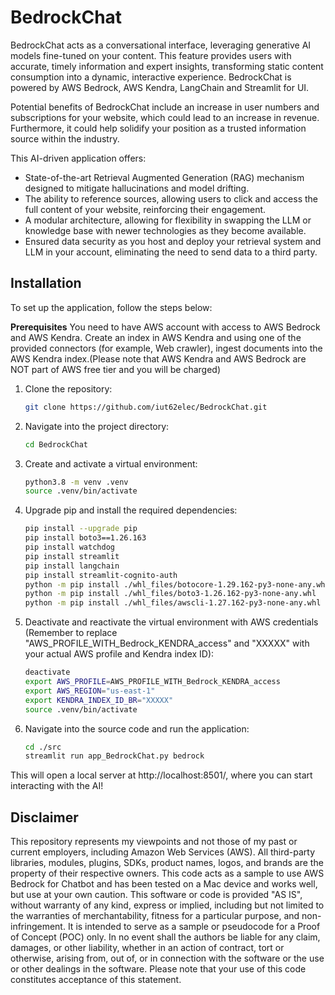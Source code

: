 # BedrockChat

BedrockChat acts as a conversational interface, leveraging generative AI models fine-tuned on your content. This feature provides users with accurate, timely information and expert insights, transforming static content consumption into a dynamic, interactive experience. BedrockChat is powered by AWS Bedrock, AWS Kendra, LangChain and Streamlit for UI. 

Potential benefits of BedrockChat include an increase in user numbers and subscriptions for your website, which could lead to an increase in revenue. Furthermore, it could help solidify your position as a trusted information source within the industry.

This AI-driven application offers:
* State-of-the-art Retrieval Augmented Generation (RAG) mechanism designed to mitigate hallucinations and model drifting.
* The ability to reference sources, allowing users to click and access the full content of your website, reinforcing their engagement.
* A modular architecture, allowing for flexibility in swapping the LLM or knowledge base with newer technologies as they become available.
* Ensured data security as you host and deploy your retrieval system and LLM in your account, eliminating the need to send data to a third party.

## Installation

To set up the application, follow the steps below:

**Prerequisites**
You need to have AWS account with access to AWS Bedrock and AWS Kendra. Create an index in AWS Kendra and using one of the provided connectors (for example, Web crawler), ingest documents into the AWS Kendra index.(Please note that AWS Kendra and AWS Bedrock are NOT part of AWS free tier and you will be charged)

1. Clone the repository:
    ```bash
    git clone https://github.com/iut62elec/BedrockChat.git
    ```
2. Navigate into the project directory:
    ```bash
    cd BedrockChat
    ```
3. Create and activate a virtual environment:
    ```bash
    python3.8 -m venv .venv
    source .venv/bin/activate
    ```
4. Upgrade pip and install the required dependencies:
    ```bash
    pip install --upgrade pip
    pip install boto3==1.26.163
    pip install watchdog
    pip install streamlit
    pip install langchain
    pip install streamlit-cognito-auth
    python -m pip install ./whl_files/botocore-1.29.162-py3-none-any.whl
    python -m pip install ./whl_files/boto3-1.26.162-py3-none-any.whl
    python -m pip install ./whl_files/awscli-1.27.162-py3-none-any.whl
    ```
5. Deactivate and reactivate the virtual environment with AWS credentials (Remember to replace "AWS_PROFILE_WITH_Bedrock_KENDRA_access" and "XXXXX" with your actual AWS profile and Kendra index ID):
    ```bash
    deactivate
    export AWS_PROFILE=AWS_PROFILE_WITH_Bedrock_KENDRA_access
    export AWS_REGION="us-east-1" 
    export KENDRA_INDEX_ID_BR="XXXXX"
    source .venv/bin/activate

    ```
6. Navigate into the source code and run the application:
    ```bash
    cd ./src
    streamlit run app_BedrockChat.py bedrock
    ```

This will open a local server at http://localhost:8501/, where you can start interacting with the AI!

## Disclaimer

This repository represents my viewpoints and not those of my past or current employers, including Amazon Web Services (AWS). All third-party libraries, modules, plugins, SDKs, product names, logos, and brands are the property of their respective owners. This code acts as a sample to use AWS Bedrock for Chatbot and has been tested on a Mac device and works well, but use at your own caution.
This software or code is provided "AS IS", without warranty of any kind, express or implied, including but not limited to the warranties of merchantability, fitness for a particular purpose, and non-infringement. It is intended to serve as a sample or pseudocode for a Proof of Concept (POC) only. In no event shall the authors be liable for any claim, damages, or other liability, whether in an action of contract, tort or otherwise, arising from, out of, or in connection with the software or the use or other dealings in the software. Please note that your use of this code constitutes acceptance of this statement.
